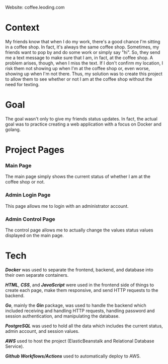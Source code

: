 Website: coffee.leoding.com

# Context

My friends know that when I do my work, there's a good chance I'm sitting in a coffee shop. In fact, it's always the same coffee shop.
Sometimes, my friends want to pop by and do some work or simply say "hi".
So, they send me a text message to make sure that I am, in fact, at the coffee shop. A problem arises, though, when I miss the text. 
If I don't confirm my location, I risk them not showing up when I'm at the coffee shop or, even worse, showing up when I'm not there. 
Thus, my solution was to create this project to allow them to see whether or not I am at the coffee shop without the need for texting.

# Goal

The goal wasn't only to give my friends status updates. 
In fact, the actual goal was to practice creating a web application with a focus on Docker and golang.

# Project Pages

### Main Page

The main page simply shows the current status of whether I am at the coffee shop or not.

### Admin Login Page

This page allows me to login with an administrator account.

### Admin Control Page

The control page allows me to actually change the values status values displayed on the main page.

# Tech

***Docker*** was used to separate the frontend, backend, and database into their own separate containers.

***HTML***, ***CSS***, and ***JavaScript*** were used in the frontend side of things to create each page, make them responsive, and send HTTP requests to the backend.

***Go***, mainly the ***Gin*** package, was used to handle the backend which included receiving and handling HTTP requests, handling password and session authentication, and manipulating the database.

***PostgreSQL*** was used to hold all the data which includes the current status, admin account, and session values.   

***AWS*** used to host the project (ElasticBeanstalk and Relational Database Service). 

***Github Workflows/Actions*** used to automatically deploy to AWS.
